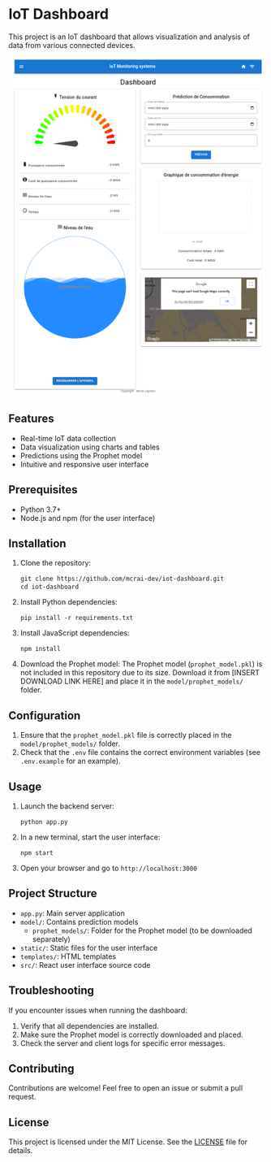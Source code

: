 # IoT Dashboard

This project is an IoT dashboard that allows visualization and analysis of data from various connected devices.

![screenshot](image.png)

## Features

- Real-time IoT data collection
- Data visualization using charts and tables
- Predictions using the Prophet model
- Intuitive and responsive user interface

## Prerequisites

- Python 3.7+
- Node.js and npm (for the user interface)

## Installation

1. Clone the repository:
   ```
   git clone https://github.com/mcrai-dev/iot-dashboard.git
   cd iot-dashboard
   ```

2. Install Python dependencies:
   ```
   pip install -r requirements.txt
   ```

3. Install JavaScript dependencies:
   ```
   npm install
   ```

4. Download the Prophet model:
   The Prophet model (`prophet_model.pkl`) is not included in this repository due to its size.
   Download it from [INSERT DOWNLOAD LINK HERE] and place it in the `model/prophet_models/` folder.

## Configuration

1. Ensure that the `prophet_model.pkl` file is correctly placed in the `model/prophet_models/` folder.
2. Check that the `.env` file contains the correct environment variables (see `.env.example` for an example).

## Usage

1. Launch the backend server:
   ```
   python app.py
   ```

2. In a new terminal, start the user interface:
   ```
   npm start
   ```

3. Open your browser and go to `http://localhost:3000`

## Project Structure

- `app.py`: Main server application
- `model/`: Contains prediction models
  - `prophet_models/`: Folder for the Prophet model (to be downloaded separately)
- `static/`: Static files for the user interface
- `templates/`: HTML templates
- `src/`: React user interface source code

## Troubleshooting

If you encounter issues when running the dashboard:
1. Verify that all dependencies are installed.
2. Make sure the Prophet model is correctly downloaded and placed.
3. Check the server and client logs for specific error messages.

## Contributing

Contributions are welcome! Feel free to open an issue or submit a pull request.

## License

This project is licensed under the MIT License. See the [LICENSE](LICENSE) file for details.
